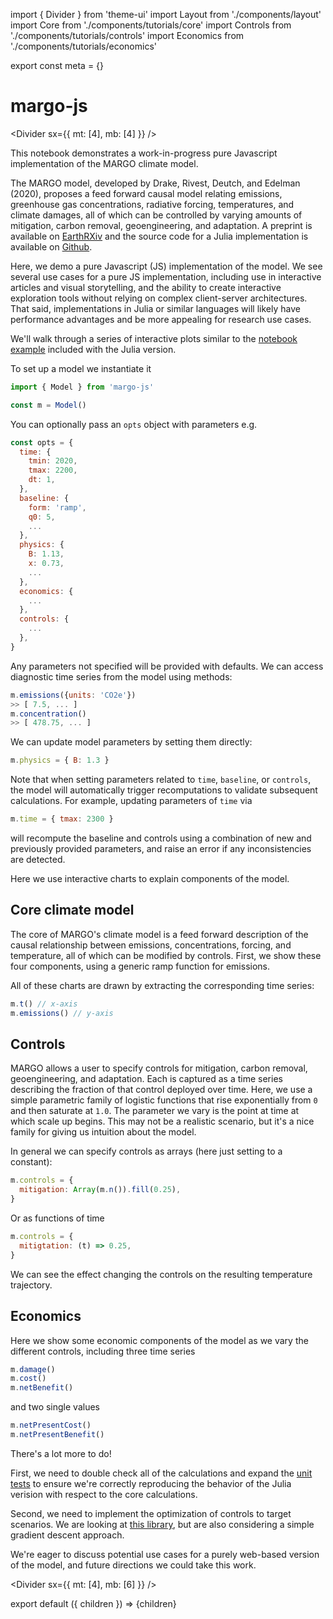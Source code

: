import { Divider } from 'theme-ui'
import Layout from './components/layout'
import Core from './components/tutorials/core'
import Controls from './components/tutorials/controls'
import Economics from './components/tutorials/economics'

export const meta = {}

# margo-js

<Divider sx={{ mt: [4], mb: [4] }} />

This notebook demonstrates a work-in-progress pure Javascript implementation of the MARGO climate model.

The MARGO model, developed by Drake, Rivest, Deutch, and Edelman (2020), proposes a feed forward causal model relating emissions, greenhouse gas concentrations, radiative forcing, temperatures, and climate damages, all of which can be controlled by varying amounts of mitigation, carbon removal, geoengineering, and adaptation. A preprint is available on [EarthRXiv](https://eartharxiv.org/5bgyc) and the source code for a Julia implementation is available on [Github](https://github.com/hdrake/ClimateMARGO.jl).

Here, we demo a pure Javascript (JS) implementation of the model. We see several use cases for a pure JS implementation, including use in interactive articles and visual storytelling, and the ability to create interactive exploration tools without relying on complex client-server architectures. That said, implementations in Julia or similar languages will likely have performance advantages and be more appealing for research use cases.

We'll walk through a series of interactive plots similar to the [notebook example](https://github.com/hdrake/ClimateMARGO.jl/blob/master/examples/tutorial.ipynb) included with the Julia version.

To set up a model we instantiate it

```js
import { Model } from 'margo-js'

const m = Model()
```

You can optionally pass an `opts` object with parameters e.g.

```js
const opts = {
  time: {
    tmin: 2020,
    tmax: 2200,
    dt: 1,
  },
  baseline: {
    form: 'ramp',
    q0: 5,
    ...
  },
  physics: {
    B: 1.13,
    x: 0.73,
    ...
  },
  economics: {
    ...
  },
  controls: {
    ...
  },
}
```

Any parameters not specified will be provided with defaults. We can access diagnostic time series from the model using methods:

```js
m.emissions({units: 'CO2e'})
>> [ 7.5, ... ]
m.concentration()
>> [ 478.75, ... ]
```

We can update model parameters by setting them directly:

```js
m.physics = { B: 1.3 }
```

Note that when setting parameters related to `time`, `baseline`, or `controls`, the model will automatically trigger recomputations to validate subsequent calculations. For example, updating parameters of `time` via

```js
m.time = { tmax: 2300 }
```

will recompute the baseline and controls using a combination of new and previously provided parameters, and raise an error if any inconsistencies are detected.

Here we use interactive charts to explain components of the model.

## Core climate model

The core of MARGO's climate model is a feed forward description of the causal relationship between emissions, concentrations, forcing, and temperature, all of which can be modified by controls. First, we show these four components, using a generic ramp function for emissions.

All of these charts are drawn by extracting the corresponding time series:

```js
m.t() // x-axis
m.emissions() // y-axis
```

<Core />

## Controls

MARGO allows a user to specify controls for mitigation, carbon removal, geoengineering, and adaptation. Each is captured as a time series describing the fraction of that control deployed over time. Here, we use a simple parametric family of logistic functions that rise exponentially from `0` and then saturate at `1.0`. The parameter we vary is the point at time at which scale up begins. This may not be a realistic scenario, but it's a nice family for giving us intuition about the model.

In general we can specify controls as arrays (here just setting to a constant):

```js
m.controls = {
  mitigation: Array(m.n()).fill(0.25),
}
```

Or as functions of time

```js
m.controls = {
  mitigtation: (t) => 0.25,
}
```

We can see the effect changing the controls on the resulting temperature trajectory.

<Controls />

## Economics

Here we show some economic components of the model as we vary the different controls, including three time series

```js
m.damage()
m.cost()
m.netBenefit()
```

and two single values

```js
m.netPresentCost()
m.netPresentBenefit()
```

<Economics />

There's a lot more to do!

First, we need to double check all of the calculations and expand the [unit tests](https://github.com/carbonplan/margo-js/blob/master/test/test.js) to ensure we're correctly reproducing the behavior of the Julia verision with respect to the core calculations.

Second, we need to implement the optimization of controls to target scenarios. We are looking at [this library](https://github.com/tab58/ndarray-optimization), but are also considering a simple gradient descent approach.

We're eager to discuss potential use cases for a purely web-based version of the model, and future directions we could take this work.

<Divider sx={{ mt: [4], mb: [6] }} />

export default ({ children }) => <Layout meta={meta}>{children}</Layout>
